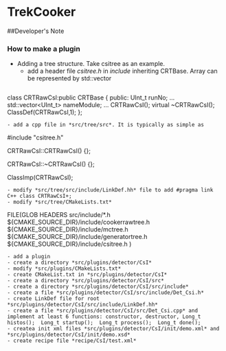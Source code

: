 # TrekCooker

##Developer's Note
### How to make a plugin

- Adding a tree structure. Take csitree as an example.
  - add a header file *csitree.h* in *include* inheriting CRTBase. Array can be represented by std::vector
  ```
class CRTRawCsI:public CRTBase
{
 public:
  UInt_t runNo;
  ...
  std::vector<UInt_t> nameModule;
  ...
  CRTRawCsI();
  virtual ~CRTRawCsI();
  ClassDef(CRTRawCsI,1);
};
  ```
  - add a cpp file in *src/tree/src*. It is typically as simple as
  ```
#include "csitree.h"

CRTRawCsI::CRTRawCsI()
{};

CRTRawCsI::~CRTRawCsI()
{};

ClassImp(CRTRawCsI);
  ```
  - modify *src/tree/src/include/LinkDef.hh* file to add #pragma link C++ class CRTRawCsI+;
  - modify *src/tree/CMakeLists.txt* 
  ```
FILE(GLOB HEADERS src/include/*.h
${CMAKE_SOURCE_DIR}/include/cookerrawtree.h
${CMAKE_SOURCE_DIR}/include/mctree.h
${CMAKE_SOURCE_DIR}/include/generatortree.h
${CMAKE_SOURCE_DIR}/include/csitree.h
)
  ```
- add a plugin
  - create a directory *src/plugins/detector/CsI*
  - modify *src/plugins/CMakeLists.txt*
  - create CMakeList.txt in *src/plugins/detector/CsI* 
  - create a directory *src/plugins/detector/CsI/src*
  - create a directory *src/plugins/detector/CsI/src/include*
  - create a file *src/plugins/detector/CsI/src/include/Det_Csi.h*
  - create LinkDef file for root *src/plugins/detector/CsI/src/include/LinkDef.hh*
  - create a file *src/plugins/detector/CsI/src/Det_Csi.cpp* and implement at least 6 functions: constructor, destructor, Long_t histos();  Long_t startup();  Long_t process();  Long_t done();
  - createa init xml files *src/plugins/detector/CsI/init/demo.xml* and *src/plugins/detector/CsI/init/demo.xsd*
  - create recipe file *recipe/CsI/test.xml*
